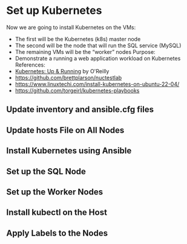 # Set up Kubernetes
Now we are going to install Kubernetes on the VMs:
- The first will be the Kubernetes (k8s) master node
- The second will be the node that will run the SQL service (MySQL)
- The remaining VMs will be the “worker” nodes
Purpose:
- Demonstrate a running a web application workload on Kubernetes
References:
- [Kubernetes: Up & Running](https://www.goodreads.com/book/show/26759355-kubernetes) by O'Reilly
- https://github.com/brettplarson/nuctestlab
- https://www.linuxtechi.com/install-kubernetes-on-ubuntu-22-04/
- https://github.com/torgeirl/kubernetes-playbooks

## Update inventory and ansible.cfg files

## Update  hosts File on All Nodes

## Install Kubernetes using Ansible

## Set up the SQL Node

## Set up the Worker Nodes

## Install kubectl on the Host

## Apply Labels to the Nodes
